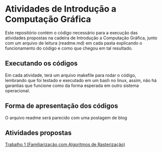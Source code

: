 # Atividades de Introdução a Computação Gráfica

Este repositório contém o código necessário para a execução das atividades propostas na cadeira de Introdução a Computação Gráfica, junto com um arquivo de leitura (readme.md) em cada pasta explicando o funcionamento do código e como que chegou em tal resultado.

## Executando os códigos
Em cada atividade, terá um arquivo makefile para rodar o código, lembrando que foi testado e executado em um bash no linux, assim, não há garantias que funcione como da forma esperada em outro sistema operacional.

## Forma de apresentação dos códigos
O arquivo readme será parecido com uma postagem de blog

## Atividades propostas
[Trabalho 1 (Familiarização com Algoritmos de Rasterização)](https://github.com/nycholassousa/AtividadesCG/tree/master/Atividade%201)

